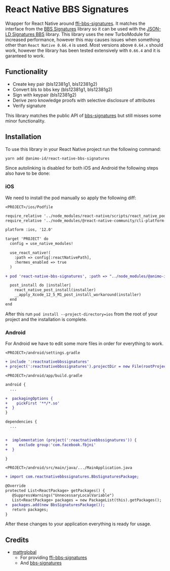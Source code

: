 # React Native BBS Signatures

Wrapper for React Native around [ffi-bbs-signatures](https://github.com/mattrglobal/ffi-bbs-signatures). It matches the interface from the [BBS Signatures](https://github.com/mattrglobal/bbs-signatures) library so it can be used with the [JSON-LD Signatures BBS](https://github.com/mattrglobal/jsonld-signatures-bbs) library.
This library uses the new TurboModule for increased performance, however this may causes issues when something other than `React Native 0.66.4` is used.
Most versions above `0.64.x` should work, however the library has been tested extensively with `0.66.4` and it is garanteed to work.

## Functionality

- Create key pair (bls12381g1, bls12381g2)
- Convert bls to bbs key (bls12381g1, bls12381g2)
- Sign with keypair (bls12381g2)
- Derive zero knowledge proofs with selective disclosure of attributes
- Verify signature

This library matches the public API of [bbs-signatures](https://github.com/mattrglobal/bbs-signatures) but still misses some minor functionality.

## Installation

To use this library in your React Native project run the following command:

```sh
yarn add @animo-id/react-native-bbs-signatures
```

Since autolinking is disabled for both iOS and Android the following steps also have to be done:

### iOS

We need to install the pod manually so apply the following diff:

`<PROJECT>/ios/Podfile`

```diff
require_relative '../node_modules/react-native/scripts/react_native_pods'
require_relative '../node_modules/@react-native-community/cli-platform-ios/native_modules'

platform :ios, '12.0'

target 'PROJECT' do
  config = use_native_modules!

  use_react_native!(
    :path => config[:reactNativePath],
    :hermes_enabled => true
  )

+ pod 'react-native-bbs-signatures', :path => "../node_modules/@animo-id/react-native-bbs-signatures"

  post_install do |installer|
    react_native_post_install(installer)
    __apply_Xcode_12_5_M1_post_install_workaround(installer)
  end
end
```

After this run `pod install --project-directory=ios` from the root of your project and the installation
is complete.

### Android

For Android we have to edit some more files in order for everything to work.

`<PROJECT>/android/settings.gradle`

```diff
+ include ':reactnativebbssignatures'
+ project(':reactnativebbssignatures').projectDir = new File(rootProject.projectDir, '../node_modules/@animo-id/react-native-bbs-signatures/android')
```

`<PROJECT>/android/app/build.gradle`

```diff
android {
  ...

+  packagingOptions {
+    pickFirst '**/*.so'
+  }
}

dependencies {
  ...


+  implementation (project(':reactnativebbssignatures')) {
+     exclude group:'com.facebook.fbjni'
+  }

}

```

`<PROJECT>/android/src/main/java/.../MainApplication.java`

```diff
+ import com.reactnativebbssignatures.BbsSignaturesPackage;

@Override
protected List<ReactPackage> getPackages() {
   @SuppressWarnings("UnnecessaryLocalVariable")
   List<ReactPackage> packages = new PackageList(this).getPackages();
+  packages.add(new BbsSignaturesPackage());
   return packages;
}

```

After these changes to your application everything is ready for usage.

## Credits

- [mattrglobal](https://github.com/mattrglobal)
  - For providing [ffi-bbs-signatures](https://github.com/mattrglobal/ffi-bbs-signatures)
  - And [bbs-signatures](https://github.com/mattrglobal/bbs-signatures)
